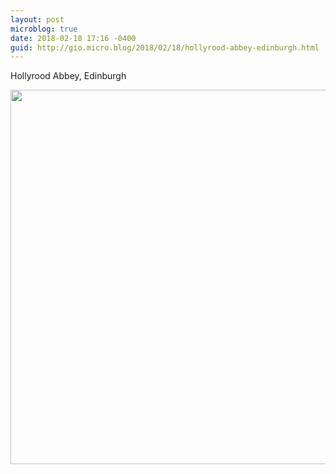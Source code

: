 ```yaml
---
layout: post
microblog: true
date: 2018-02-18 17:16 -0400
guid: http://gio.micro.blog/2018/02/18/hollyrood-abbey-edinburgh.html
---
```

Hollyrood Abbey, Edinburgh 

<img src="http://microblog.stevegio.net/uploads/2018/8445f9dcbd.jpg" width="600" height="599" />
